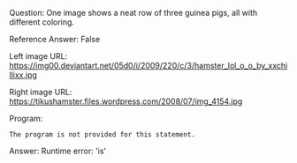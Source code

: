 Question: One image shows a neat row of three guinea pigs, all with different coloring.

Reference Answer: False

Left image URL: https://img00.deviantart.net/05d0/i/2009/220/c/3/hamster_lol_o_o_by_xxchillixx.jpg

Right image URL: https://tikushamster.files.wordpress.com/2008/07/img_4154.jpg

Program:

```
The program is not provided for this statement.
```
Answer: Runtime error: 'is'

